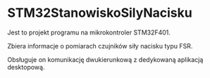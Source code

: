 # STM32StanowiskoSilyNacisku

Jest to projekt programu na mikrokontroler STM32F401.

Zbiera informacje o pomiarach czujników siły nacisku typu FSR.

Obsługuje on komunikację dwukierunkową z dedykowaną aplikacją desktopową.


